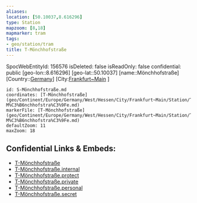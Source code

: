 ```yaml
---
aliases: 
location: [50.10037,8.616296]
type: Station 
mapzoom: [8,18] 
mapmarker: tram 
tags:
- geo/station/tram
title: T-Mönchhofstraße
---
```

SpocWebEntityId: 156576
isDeleted: false
isReadOnly: false
confidential: public
[geo-lon::8.616296]
[geo-lat::50.10037]
[name::Mönchhofstraße]
[Country::[Germany](geo/Continent/Europe/Germany.md)]
[City:[Frankfurt~Main](geo/Continent/Europe/Germany/West/Hessen/City/Frankfurt~Main.md) ]


```leaflet
id: S-Mönchhofstraße.md
coordinates: [T-Mönchhofstraße](geo/Continent/Europe/Germany/West/Hessen/City/Frankfurt~Main/Station/T-M%C3%B6nchhofstra%C3%9Fe.md)
markerFile: [T-Mönchhofstraße](geo/Continent/Europe/Germany/West/Hessen/City/Frankfurt~Main/Station/T-M%C3%B6nchhofstra%C3%9Fe.md)
defaultZoom: 11 
maxZoom: 18
```


## Confidential Links & Embeds: 
- [T-Mönchhofstraße](../../../../../../../../../../_public/geo/Continent/Europe/Germany/West/Hessen/City/Frankfurt~Main/Station/T-M%C3%B6nchhofstra%C3%9Fe.md) 
- [T-Mönchhofstraße.internal](../../../../../../../../../../_internal/geo/Continent/Europe/Germany/West/Hessen/City/Frankfurt~Main/Station/T-M%C3%B6nchhofstra%C3%9Fe.internal.md) 
- [T-Mönchhofstraße.protect](../../../../../../../../../../_protect/geo/Continent/Europe/Germany/West/Hessen/City/Frankfurt~Main/Station/T-M%C3%B6nchhofstra%C3%9Fe.protect.md) 
- [T-Mönchhofstraße.private](../../../../../../../../../../_private/geo/Continent/Europe/Germany/West/Hessen/City/Frankfurt~Main/Station/T-M%C3%B6nchhofstra%C3%9Fe.private.md) 
- [T-Mönchhofstraße.personal](../../../../../../../../../../_personal/geo/Continent/Europe/Germany/West/Hessen/City/Frankfurt~Main/Station/T-M%C3%B6nchhofstra%C3%9Fe.personal.md) 
- [T-Mönchhofstraße.secret](../../../../../../../../../../_secret/geo/Continent/Europe/Germany/West/Hessen/City/Frankfurt~Main/Station/T-M%C3%B6nchhofstra%C3%9Fe.secret.md) 
